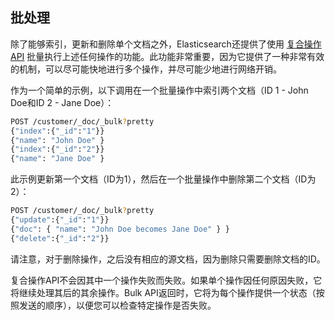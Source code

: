 ## 批处理

除了能够索引，更新和删除单个文档之外，Elasticsearch还提供了使用 [复合操作API](../../05-Document-APIs/Bulk-API.md) 批量执行上述任何操作的功能。此功能非常重要，因为它提供了一种非常有效的机制，可以尽可能快地进行多个操作，并尽可能少地进行网络开销。

作为一个简单的示例，以下调用在一个批量操作中索引两个文档（ID 1  -  John Doe和ID 2  -  Jane Doe）：

```sh
POST /customer/_doc/_bulk?pretty
{"index":{"_id":"1"}}
{"name": "John Doe" }
{"index":{"_id":"2"}}
{"name": "Jane Doe" }
```

此示例更新第一个文档（ID为1），然后在一个批量操作中删除第二个文档（ID为2）：

```sh
POST /customer/_doc/_bulk?pretty
{"update":{"_id":"1"}}
{"doc": { "name": "John Doe becomes Jane Doe" } }
{"delete":{"_id":"2"}}
```

请注意，对于删除操作，之后没有相应的源文档，因为删除只需要删除文档的ID。

复合操作API不会因其中一个操作失败而失败。如果单个操作因任何原因失败，它将继续处理其后的其余操作。Bulk API返回时，它将为每个操作提供一个状态（按照发送的顺序），以便您可以检查特定操作是否失败。

